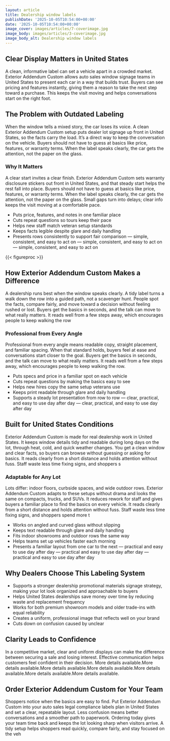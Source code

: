 ```yaml
---
layout: article
title: Dealership window labels
publishDate: '2025-10-05T10:54:00+00:00'
date: '2025-10-05T10:54:00+00:00'
image_cover: images/articles/7-coverimage.jpg
image_body: images/articles/3-coverimage.jpg
image_body_alt: Dealership window labels
---
```



## Clear Display Matters in United States
A clean, informative label can set a vehicle apart in a crowded market. Exterior Addendum Custom allows auto sales window signage teams in United States to present each car in a way that builds trust. Buyers can see pricing and features instantly, giving them a reason to take the next step toward a purchase. This keeps the visit moving and helps conversations start on the right foot.

## The Problem with Outdated Labeling
When the window tells a mixed story, the car loses its voice. A clean Exterior Addendum Custom setup puts dealer lot signage up front in United States, so the facts carry the load. It’s a direct way to keep the conversation on the vehicle. Buyers should not have to guess at basics like price, features, or warranty terms. When the label speaks clearly, the car gets the attention, not the paper on the glass.

### Why It Matters
A clear start invites a clear finish. Exterior Addendum Custom sets warranty disclosure stickers out front in United States, and that steady start helps the rest fall into place. Buyers should not have to guess at basics like price, features, or warranty terms. When the label speaks clearly, the car gets the attention, not the paper on the glass. Small gaps turn into delays; clear info keeps the visit moving at a comfortable pace.

- Puts price, features, and notes in one familiar place
- Cuts repeat questions so tours keep their pace
- Helps new staff match veteran setup standards
- Keeps facts legible despite glare and daily handling
- Presents rows consistently to support fair comparison — simple, consistent, and easy to act on — simple, consistent, and easy to act on — simple, consistent, and easy to act on

{{< figureproc >}}

## How Exterior Addendum Custom Makes a Difference
A dealership runs best when the window speaks clearly. A tidy label turns a walk down the row into a guided path, not a scavenger hunt. People spot the facts, compare fairly, and move toward a decision without feeling rushed or lost.  Buyers get the basics in seconds, and the talk can move to what really matters.  It reads well from a few steps away, which encourages people to keep walking the row

### Professional from Every Angle
Professional from every angle means readable copy, straight placement, and familiar spacing. When that standard holds, buyers feel at ease and conversations start closer to the goal.  Buyers get the basics in seconds, and the talk can move to what really matters.  It reads well from a few steps away, which encourages people to keep walking the row.

- Puts specs and price in a familiar spot on each vehicle
- Cuts repeat questions by making the basics easy to see
- Helps new hires copy the same setup veterans use
- Keeps print readable through glare and daily handling
- Supports a steady lot presentation from row to row — clear, practical, and easy to use day after day — clear, practical, and easy to use day after day

## Built for United States Conditions
Exterior Addendum Custom is made for real dealership work in United States. It keeps window details tidy and readable during long days on the lot, through heat, cold, and quick weather changes. You get a clean window and clear facts, so buyers can browse without guessing or asking for basics. It reads clearly from a short distance and holds attention without fuss. Staff waste less time fixing signs, and shoppers s

### Adaptable for Any Lot
Lots differ: indoor floors, curbside spaces, and wide outdoor rows. Exterior Addendum Custom adapts to these setups without drama and looks the same on compacts, trucks, and SUVs. It reduces rework for staff and gives buyers a familiar place to find the basics on every vehicle. It reads clearly from a short distance and holds attention without fuss. Staff waste less time fixing signs, and shoppers spend more t

- Works on angled and curved glass without slipping
- Keeps text readable through glare and daily handling
- Fits indoor showrooms and outdoor rows the same way
- Helps teams set up vehicles faster each morning
- Presents a familiar layout from one car to the next — practical and easy to use day after day — practical and easy to use day after day — practical and easy to use day after day

## Why Dealers Choose This Labeling System
- Supports a stronger dealership promotional materials signage strategy, making your lot look organized and approachable to buyers
- Helps United States dealerships save money over time by reducing waste and replacement frequency
- Works for both premium showroom models and older trade-ins with equal reliability
- Creates a uniform, professional image that reflects well on your brand
- Cuts down on confusion caused by unclear

## Clarity Leads to Confidence
In a competitive market, clear and uniform displays can make the difference between securing a sale and losing interest. Effective communication helps customers feel confident in their decision. More details available.More details available.More details available.More details available.More details available.More details available.More details available.

## Order Exterior Addendum Custom for Your Team
Shoppers notice when the basics are easy to find. Put Exterior Addendum Custom into your auto sales legal compliance labels plan in United States and set a clear, repeatable layout. Less confusion means better conversations and a smoother path to paperwork.  Ordering today gives your team time back and keeps the lot looking sharp when visitors arrive.  A tidy setup helps shoppers read quickly, compare fairly, and stay focused on the veh

